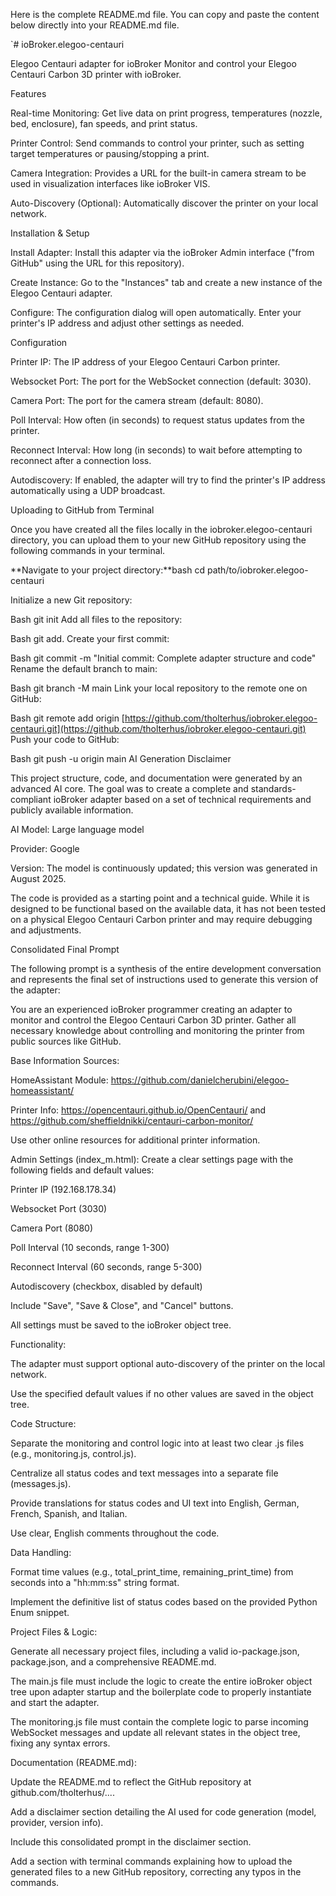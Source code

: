 Here is the complete README.md file. You can copy and paste the content below directly into your README.md file.

`# ioBroker.elegoo-centauri

Elegoo Centauri adapter for ioBroker
Monitor and control your Elegoo Centauri Carbon 3D printer with ioBroker.

Features

Real-time Monitoring: Get live data on print progress, temperatures (nozzle, bed, enclosure), fan speeds, and print status.

Printer Control: Send commands to control your printer, such as setting target temperatures or pausing/stopping a print.

Camera Integration: Provides a URL for the built-in camera stream to be used in visualization interfaces like ioBroker VIS.

Auto-Discovery (Optional): Automatically discover the printer on your local network.

Installation & Setup

Install Adapter: Install this adapter via the ioBroker Admin interface ("from GitHub" using the URL for this repository).

Create Instance: Go to the "Instances" tab and create a new instance of the Elegoo Centauri adapter.

Configure: The configuration dialog will open automatically. Enter your printer's IP address and adjust other settings as needed.

Configuration

Printer IP: The IP address of your Elegoo Centauri Carbon printer.

Websocket Port: The port for the WebSocket connection (default: 3030).

Camera Port: The port for the camera stream (default: 8080).

Poll Interval: How often (in seconds) to request status updates from the printer.

Reconnect Interval: How long (in seconds) to wait before attempting to reconnect after a connection loss.

Autodiscovery: If enabled, the adapter will try to find the printer's IP address automatically using a UDP broadcast.

Uploading to GitHub from Terminal

Once you have created all the files locally in the iobroker.elegoo-centauri directory, you can upload them to your new GitHub repository using the following commands in your terminal.

**Navigate to your project directory:**bash
cd path/to/iobroker.elegoo-centauri


Initialize a new Git repository:

Bash
git init
Add all files to the repository:

Bash
git add.
Create your first commit:

Bash
git commit -m "Initial commit: Complete adapter structure and code"
Rename the default branch to main:

Bash
git branch -M main
Link your local repository to the remote one on GitHub:

Bash
git remote add origin [https://github.com/tholterhus/iobroker.elegoo-centauri.git](https://github.com/tholterhus/iobroker.elegoo-centauri.git)
Push your code to GitHub:

Bash
git push -u origin main
AI Generation Disclaimer

This project structure, code, and documentation were generated by an advanced AI core. The goal was to create a complete and standards-compliant ioBroker adapter based on a set of technical requirements and publicly available information.

AI Model: Large language model

Provider: Google

Version: The model is continuously updated; this version was generated in August 2025.

The code is provided as a starting point and a technical guide. While it is designed to be functional based on the available data, it has not been tested on a physical Elegoo Centauri Carbon printer and may require debugging and adjustments.

Consolidated Final Prompt

The following prompt is a synthesis of the entire development conversation and represents the final set of instructions used to generate this version of the adapter:

You are an experienced ioBroker programmer creating an adapter to monitor and control the Elegoo Centauri Carbon 3D printer. Gather all necessary knowledge about controlling and monitoring the printer from public sources like GitHub.

Base Information Sources:

HomeAssistant Module: https://github.com/danielcherubini/elegoo-homeassistant/

Printer Info: https://opencentauri.github.io/OpenCentauri/ and https://github.com/sheffieldnikki/centauri-carbon-monitor/

Use other online resources for additional printer information.

Admin Settings (index_m.html):
Create a clear settings page with the following fields and default values:

Printer IP (192.168.178.34)

Websocket Port (3030)

Camera Port (8080)

Poll Interval (10 seconds, range 1-300)

Reconnect Interval (60 seconds, range 5-300)

Autodiscovery (checkbox, disabled by default)

Include "Save", "Save & Close", and "Cancel" buttons.

All settings must be saved to the ioBroker object tree.

Functionality:

The adapter must support optional auto-discovery of the printer on the local network.

Use the specified default values if no other values are saved in the object tree.

Code Structure:

Separate the monitoring and control logic into at least two clear .js files (e.g., monitoring.js, control.js).

Centralize all status codes and text messages into a separate file (messages.js).

Provide translations for status codes and UI text into English, German, French, Spanish, and Italian.

Use clear, English comments throughout the code.

Data Handling:

Format time values (e.g., total_print_time, remaining_print_time) from seconds into a "hh:mm:ss" string format.

Implement the definitive list of status codes based on the provided Python Enum snippet.

Project Files & Logic:

Generate all necessary project files, including a valid io-package.json, package.json, and a comprehensive README.md.

The main.js file must include the logic to create the entire ioBroker object tree upon adapter startup and the boilerplate code to properly instantiate and start the adapter.

The monitoring.js file must contain the complete logic to parse incoming WebSocket messages and update all relevant states in the object tree, fixing any syntax errors.

Documentation (README.md):

Update the README.md to reflect the GitHub repository at github.com/tholterhus/....

Add a disclaimer section detailing the AI used for code generation (model, provider, version info).

Include this consolidated prompt in the disclaimer section.

Add a section with terminal commands explaining how to upload the generated files to a new GitHub repository, correcting any typos in the commands.
